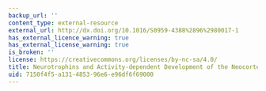 ```yaml
---
backup_url: ''
content_type: external-resource
external_url: http://dx.doi.org/10.1016/S0959-4388%2896%2980017-1
has_external_licence_warning: true
has_external_license_warning: true
is_broken: ''
license: https://creativecommons.org/licenses/by-nc-sa/4.0/
title: Neurotrophins and Activity-dependent Development of the Neocortex
uid: 7150f4f5-a131-4853-96e6-e96df6f69000
---
```

